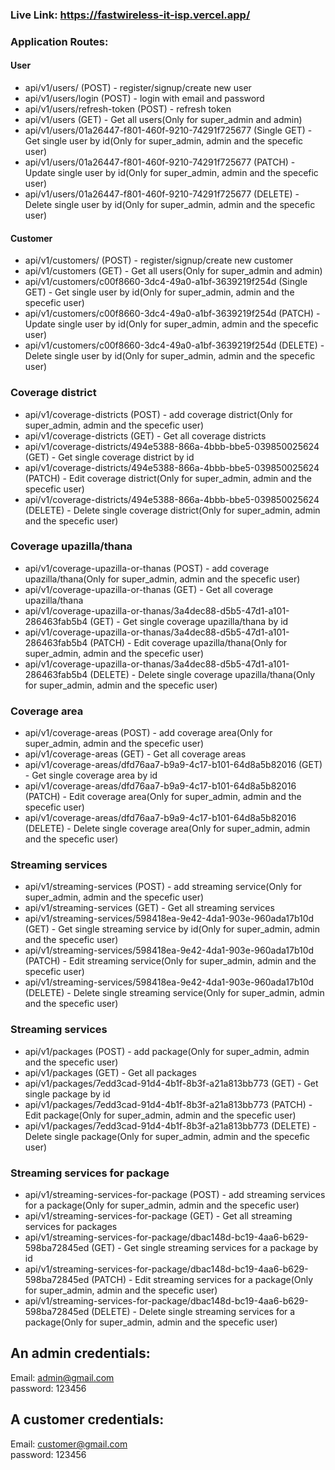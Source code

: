 ### Live Link: https://fastwireless-it-isp.vercel.app/

### Application Routes:

#### User

- api/v1/users/ (POST) - register/signup/create new user
- api/v1/users/login (POST) - login with email and password
- api/v1/users/refresh-token (POST) - refresh token
- api/v1/users (GET) - Get all users(Only for super_admin and admin)
- api/v1/users/01a26447-f801-460f-9210-74291f725677 (Single GET) - Get single user by id(Only for super_admin, admin and the specefic user)
- api/v1/users/01a26447-f801-460f-9210-74291f725677 (PATCH) - Update single user by id(Only for super_admin, admin and the specefic user)
- api/v1/users/01a26447-f801-460f-9210-74291f725677 (DELETE) - Delete single user by id(Only for super_admin, admin and the specefic user)

#### Customer

- api/v1/customers/ (POST) - register/signup/create new customer
- api/v1/customers (GET) - Get all users(Only for super_admin and admin)
- api/v1/customers/c00f8660-3dc4-49a0-a1bf-3639219f254d (Single GET) - Get single user by id(Only for super_admin, admin and the specefic user)
- api/v1/customers/c00f8660-3dc4-49a0-a1bf-3639219f254d (PATCH) - Update single user by id(Only for super_admin, admin and the specefic user)
- api/v1/customers/c00f8660-3dc4-49a0-a1bf-3639219f254d (DELETE) - Delete single user by id(Only for super_admin, admin and the specefic user)

### Coverage district

- api/v1/coverage-districts (POST) - add coverage district(Only for super_admin, admin and the specefic user)
- api/v1/coverage-districts (GET) - Get all coverage districts
- api/v1/coverage-districts/494e5388-866a-4bbb-bbe5-039850025624 (GET) - Get single coverage district by id
- api/v1/coverage-districts/494e5388-866a-4bbb-bbe5-039850025624 (PATCH) - Edit coverage district(Only for super_admin, admin and the specefic user)
- api/v1/coverage-districts/494e5388-866a-4bbb-bbe5-039850025624 (DELETE) - Delete single coverage district(Only for super_admin, admin and the specefic user)

### Coverage upazilla/thana

- api/v1/coverage-upazilla-or-thanas (POST) - add coverage upazilla/thana(Only for super_admin, admin and the specefic user)
- api/v1/coverage-upazilla-or-thanas (GET) - Get all coverage upazilla/thana
- api/v1/coverage-upazilla-or-thanas/3a4dec88-d5b5-47d1-a101-286463fab5b4 (GET) - Get single coverage upazilla/thana by id
- api/v1/coverage-upazilla-or-thanas/3a4dec88-d5b5-47d1-a101-286463fab5b4 (PATCH) - Edit coverage upazilla/thana(Only for super_admin, admin and the specefic user)
- api/v1/coverage-upazilla-or-thanas/3a4dec88-d5b5-47d1-a101-286463fab5b4 (DELETE) - Delete single coverage upazilla/thana(Only for super_admin, admin and the specefic user)

### Coverage area

- api/v1/coverage-areas (POST) - add coverage area(Only for super_admin, admin and the specefic user)
- api/v1/coverage-areas (GET) - Get all coverage areas
- api/v1/coverage-areas/dfd76aa7-b9a9-4c17-b101-64d8a5b82016 (GET) - Get single coverage area by id
- api/v1/coverage-areas/dfd76aa7-b9a9-4c17-b101-64d8a5b82016 (PATCH) - Edit coverage area(Only for super_admin, admin and the specefic user)
- api/v1/coverage-areas/dfd76aa7-b9a9-4c17-b101-64d8a5b82016 (DELETE) - Delete single coverage area(Only for super_admin, admin and the specefic user)

### Streaming services

- api/v1/streaming-services (POST) - add streaming service(Only for super_admin, admin and the specefic user)
- api/v1/streaming-services (GET) - Get all streaming services
- api/v1/streaming-services/598418ea-9e42-4da1-903e-960ada17b10d (GET) - Get single streaming service by id(Only for super_admin, admin and the specefic user)
- api/v1/streaming-services/598418ea-9e42-4da1-903e-960ada17b10d (PATCH) - Edit streaming service(Only for super_admin, admin and the specefic user)
- api/v1/streaming-services/598418ea-9e42-4da1-903e-960ada17b10d (DELETE) - Delete single streaming service(Only for super_admin, admin and the specefic user)

### Streaming services

- api/v1/packages (POST) - add package(Only for super_admin, admin and the specefic user)
- api/v1/packages (GET) - Get all packages
- api/v1/packages/7edd3cad-91d4-4b1f-8b3f-a21a813bb773 (GET) - Get single package by id
- api/v1/packages/7edd3cad-91d4-4b1f-8b3f-a21a813bb773 (PATCH) - Edit package(Only for super_admin, admin and the specefic user)
- api/v1/packages/7edd3cad-91d4-4b1f-8b3f-a21a813bb773 (DELETE) - Delete single package(Only for super_admin, admin and the specefic user)

### Streaming services for package

- api/v1/streaming-services-for-package (POST) - add streaming services for a package(Only for super_admin, admin and the specefic user)
- api/v1/streaming-services-for-package (GET) - Get all streaming services for packages
- api/v1/streaming-services-for-package/dbac148d-bc19-4aa6-b629-598ba72845ed (GET) - Get single streaming services for a package by id
- api/v1/streaming-services-for-package/dbac148d-bc19-4aa6-b629-598ba72845ed (PATCH) - Edit streaming services for a package(Only for super_admin, admin and the specefic user)
- api/v1/streaming-services-for-package/dbac148d-bc19-4aa6-b629-598ba72845ed (DELETE) - Delete single streaming services for a package(Only for super_admin, admin and the specefic user)

## An admin credentials:

Email: admin@gmail.com</br>
password: 123456

## A customer credentials:

Email: customer@gmail.com</br>
password: 123456
